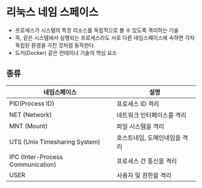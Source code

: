 # 리눅스 네임 스페이스
- 프로세스가 시스템의 특정 리소스를 독립적으로 볼 수 있도록 격리하는 기술
- 즉, 같은 시스템에서 실행되는 프로세스라도 서로 다른 네임스페이스에 속하면 각자 독립된 환경을 가진 것처럼 동작한다.
- 도커(Docker) 같은 컨테이너 기술의 핵심 요소

## 종류

| 네임스페이스                            | 설명               |
| --------------------------------- | ---------------- |
| PID(Process ID)                   | 프로세스 ID 격리       |
| NET (Network)                     | 네트워크 인터페이스를 격리   |
| MNT (Mount)                       | 파일 시스템을 격리       |
| UTS (Unix Timesharing System)     | 호스트네임, 도메인네임을 격리 |
| IPC (Inter-Process Communication) | 프로세스 간 통신을 격리    |
| USER                              | 사용자 및 권한을 격리     |
